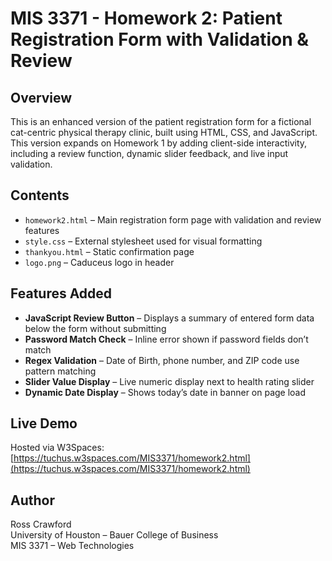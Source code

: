 # MIS 3371 - Homework 2: Patient Registration Form with Validation & Review

## Overview
This is an enhanced version of the patient registration form for a fictional cat-centric physical therapy clinic, built using HTML, CSS, and JavaScript. This version expands on Homework 1 by adding client-side interactivity, including a review function, dynamic slider feedback, and live input validation.

## Contents
- `homework2.html` – Main registration form page with validation and review features
- `style.css` – External stylesheet used for visual formatting
- `thankyou.html` – Static confirmation page
- `logo.png` – Caduceus logo in header

## Features Added
- **JavaScript Review Button** – Displays a summary of entered form data below the form without submitting
- **Password Match Check** – Inline error shown if password fields don’t match
- **Regex Validation** – Date of Birth, phone number, and ZIP code use pattern matching
- **Slider Value Display** – Live numeric display next to health rating slider
- **Dynamic Date Display** – Shows today’s date in banner on page load

## Live Demo
Hosted via W3Spaces:  
[https://tuchus.w3spaces.com/MIS3371/homework2.html](https://tuchus.w3spaces.com/MIS3371/homework2.html)

## Author
Ross Crawford  
University of Houston – Bauer College of Business  
MIS 3371 – Web Technologies 
